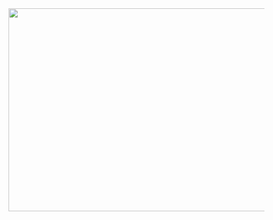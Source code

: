 <img width="800px" height="400px" src="https://user-images.githubusercontent.com/83231344/197461663-2edc0e22-a5b2-4884-84fb-b8f3026d811a.png">
